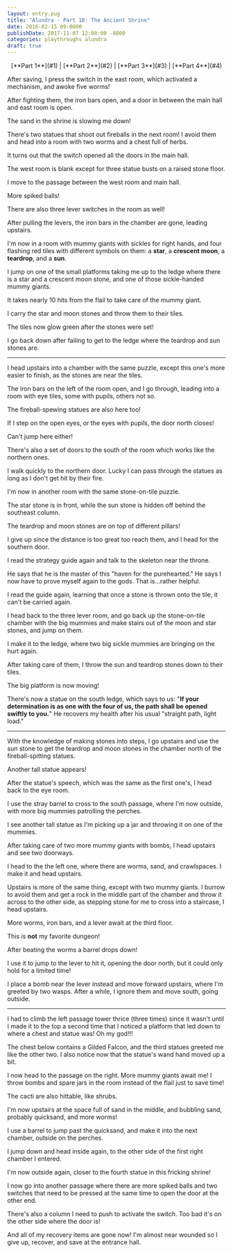 ```yaml
---
layout: entry.pug
title: "Alundra - Part 18: The Ancient Shrine"
date: 2016-02-15 09-0800
publishDate: 2017-11-07 12:00:00 -0800
categories: playthroughs alundra
draft: true
---
```


<p style="text-align: center;">[**Part 1**](#1) | [**Part 2**](#2) | [**Part 3**](#3) | [**Part 4**](#4)</p>

<a name="1"></a>

After saving, I press the switch in the east room, which activated a mechanism, and awoke five worms!

After fighting them, the iron bars open, and a door in between the main hall and east room is open.

The sand in the shrine is slowing me down!

There's two statues that shoot out fireballs in the next room! I avoid them and head into a room with two worms and a chest full of herbs.

It turns out that the switch opened all the doors in the main hall.

The west room is blank except for three statue busts on a raised stone floor.

I move to the passage between the west room and main hall.

More spiked balls!

There are also three lever switches in the room as well!

After pulling the levers, the iron bars in the chamber are gone, leading upstairs.

I'm now in a room with mummy giants with sickles for right hands, and four flashing red tiles with different symbols on them: a **star**, a **crescent moon**, a **teardrop**, and a **sun**.

I jump on one of the small platforms taking me up to the ledge where there is a star and a crescent moon stone, and one of those sickle-handed mummy giants.

It takes nearly 10 hits from the flail to take care of the mummy giant.

I carry the star and moon stones and throw them to their tiles.

The tiles now glow green after the stones were set!

I go back down after failing to get to the ledge where the teardrop and sun stones are.

<a name="2"></a>

---

I head upstairs into a chamber with the same puzzle, except this one's more easier to finish, as the stones are near the tiles.

The iron bars on the left of the room open, and I go through, leading into a room with eye tiles, some with pupils, others not so.

The fireball-spewing statues are also here too!

If I step on the open eyes, or the eyes with pupils, the door north closes!

Can't jump here either!

There's also a set of doors to the south of the room which works like the northern ones.

I walk quickly to the northern door. Lucky I can pass through the statues as long as I don't get hit by their fire.

I'm now in another room with the same stone-on-tile puzzle.

The star stone is in front, while the sun stone is hidden off behind the southeast column.

The teardrop and moon stones are on top of different pillars!

I give up since the distance is too great too reach them, and I head for the southern door.

I read the strategy guide again and talk to the skeleton near the throne.

He says that he is the master of this "haven for the purehearted." He says I now have to prove myself again to the gods. That is...rather helpful.

I read the guide again, learning that once a stone is thrown onto the tile, it can't be carried again.

I head back to the three lever room, and go back up the stone-on-tile chamber with the big mummies and make stairs out of the moon and star stones, and jump on them.

I make it to the ledge, where two big sickle mummies are bringing on the hurt again.

After taking care of them, I throw the sun and teardrop stones down to their tiles.

The big platform is now moving!

There's now a statue on the south ledge, which says to us: "**If your determination is as one with the four of us, the path shall be opened swiftly to you.**" He recovers my health after his usual "straight path, light load."

<a name="3"></a>

---

With the knowledge of making stones into steps, I go upstairs and use the sun stone to get the teardrop and moon stones in the chamber north of the fireball-spitting statues.

Another tall statue appears!

After the statue's speech, which was the same as the first one's, I head back to the eye room.

I use the stray barrel to cross to the south passage, where I'm now outside, with more big mummies patrolling the perches.

I see another tall statue as I'm picking up a jar and throwing it on one of the mummies.

After taking care of two more mummy giants with bombs, I head upstairs and see two doorways.

I head to the the left one, where there are worms, sand, and crawlspaces. I make it and head upstairs.

Upstairs is more of the same thing, except with two mummy giants. I burrow to avoid them and get a rock in the middle part of the chamber and throw it across to the other side, as stepping stone for me to cross into a staircase, I head upstairs.

More worms, iron bars, and a lever await at the third floor.

This is **not** my favorite dungeon!

After beating the worms a barrel drops down!

I use it to jump to the lever to hit it, opening the door north, but it could only hold for a limited time!

I place a bomb near the lever instead and move forward upstairs, where I'm greeted by two wasps. After a while, I ignore them and move south, going outside.

<a name="4"></a>

---

I had to climb the left passage tower thrice (three times) since it wasn't until I made it to the top a second time that I noticed a platform that led down to where a chest and statue was! Oh my god!!!

The chest below contains a Gilded Falcon, and the third statues greeted me like the other two. I also notice now that the statue's wand hand moved up a bit.

I now head to the passage on the right. More mummy giants await me! I throw bombs and spare jars in the room instead of the flail just to save time!

The cacti are also hittable, like shrubs.

I'm now upstairs at the space full of sand in the middle, and bubbling sand, probably quicksand, and more worms!

I use a barrel to jump past the quicksand, and make it into the next chamber, outside on the perches.

I jump down and head inside again, to the other side of the first right chamber I entered.

I'm now outside again, closer to the fourth statue in this fricking shrine!

I now go into another passage where there are more spiked balls and two switches that need to be pressed at the same time to open the door at the other end.

There's also a column I need to push to activate the switch. Too bad it's on the other side where the door is!

And all of my recovery items are gone now! I'm almost near wounded so I give up, recover, and save at the entrance hall.

